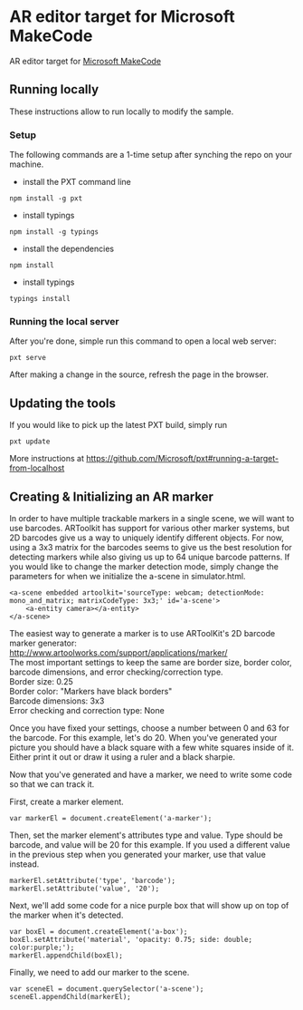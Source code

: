# AR editor target for Microsoft MakeCode

AR editor target for
[Microsoft MakeCode](https://github.com/Microsoft/pxt)

## Running locally

These instructions allow to run locally to modify the sample.

### Setup

The following commands are a 1-time setup after synching the repo on your machine.

* install the PXT command line
```
npm install -g pxt
```
* install typings
```
npm install -g typings
```
* install the dependencies
```
npm install
```
* install typings
```
typings install
```

### Running the local server

After you're done, simple run this command to open a local web server:
```
pxt serve
```

After making a change in the source, refresh the page in the browser.

## Updating the tools

If you would like to pick up the latest PXT build, simply run
```
pxt update
```

More instructions at https://github.com/Microsoft/pxt#running-a-target-from-localhost 

## Creating & Initializing an AR marker
In order to have multiple trackable markers in a single scene, we will want to use barcodes. ARToolkit has support for various other marker systems, but 2D barcodes give us a way to uniquely identify different objects. For now, using a 3x3 matrix for the barcodes seems to give us the best resolution for detecting markers while also giving us up to 64 unique barcode patterns. If you would like to change the marker detection mode, simply change the parameters for when we initialize the a-scene in simulator.html.

```
<a-scene embedded artoolkit='sourceType: webcam; detectionMode: mono_and_matrix; matrixCodeType: 3x3;' id='a-scene'>
    <a-entity camera></a-entity>
</a-scene>
```    

The easiest way to generate a marker is to use ARToolKit's 2D barcode marker generator: http://www.artoolworks.com/support/applications/marker/  
The most important settings to keep the same are border size, border color, barcode dimensions, and error checking/correction type.  
Border size: 0.25  
Border color: "Markers have black borders"  
Barcode dimensions: 3x3  
Error checking and correction type: None  

Once you have fixed your settings, choose a number between 0 and 63 for the barcode. For this example, let's do 20. When you've generated your picture you should have a black square with a few white squares inside of it. Either print it out or draw it using a ruler and a black sharpie.

Now that you've generated and have a marker, we need to write some code so that we can track it.

First, create a marker element.  

```
var markerEl = document.createElement('a-marker');
```

Then, set the marker element's attributes type and value. Type should be barcode, and value will be 20 for this example. If you used a different value in the previous step when you generated your marker, use that value instead.
```
markerEl.setAttribute('type', 'barcode');
markerEl.setAttribute('value', '20');
```

Next, we'll add some code for a nice purple box that will show up on top of the marker when it's detected.

```
var boxEl = document.createElement('a-box');
boxEl.setAttribute('material', 'opacity: 0.75; side: double; color:purple;');
markerEl.appendChild(boxEl);
```

Finally, we need to add our marker to the scene.

```
var sceneEl = document.querySelector('a-scene');
sceneEl.appendChild(markerEl);
```


